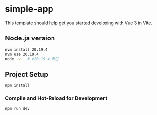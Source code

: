 # simple-app

This template should help get you started developing with Vue 3 in Vite.

## Node.js version

```sh
nvm install 20.19.4
nvm use 20.19.4
node -v   # v20.19.4 확인
```

## Project Setup

```sh
npm install
```

### Compile and Hot-Reload for Development

```sh
npm run dev
```